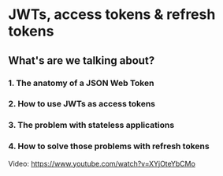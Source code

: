 # JWTs, access tokens & refresh tokens

## What's are we talking about?

### 1. The anatomy of a JSON Web Token

### 2. How to use JWTs as access tokens

### 3. The problem with stateless applications

### 4. How to solve those problems with refresh tokens

Video: https://www.youtube.com/watch?v=XYjOteYbCMo
